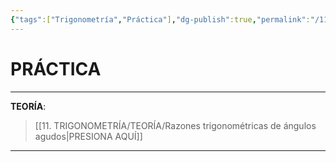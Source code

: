 ```yaml
---
{"tags":["Trigonometría","Práctica"],"dg-publish":true,"permalink":"/11-trigonometria/practica/razones-trigonometricas-de-angulos-agudos/","dgPassFrontmatter":true}
---
```


# PRÁCTICA
---
**TEORÍA**:
>[[11. TRIGONOMETRÍA/TEORÍA/Razones trigonométricas de ángulos agudos\|PRESIONA AQUÍ]]

---


